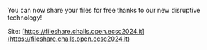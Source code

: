 You can now share your files for free thanks to our new disruptive technology!

Site: [https://fileshare.challs.open.ecsc2024.it](https://fileshare.challs.open.ecsc2024.it)